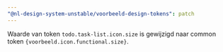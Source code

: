 ```yaml
---
"@nl-design-system-unstable/voorbeeld-design-tokens": patch
---
```


Waarde van token `todo.task-list.icon.size` is gewijzigd naar common token `{voorbeeld.icon.functional.size}`.
